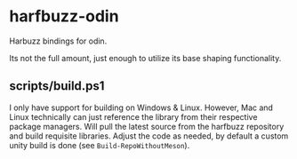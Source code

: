 # harfbuzz-odin

Harbuzz bindings for odin.  

Its not the full amount, just enough to utilize its base shaping functionality.

## scripts/build.ps1

I only have support for building on Windows & Linux. However, Mac and Linux technically can just reference the library from their respective package managers.
Will pull the latest source from the harfbuzz repository and build requisite libraries. Adjust the code as needed, by default a custom unity build is done (see `Build-RepoWithoutMeson`).
